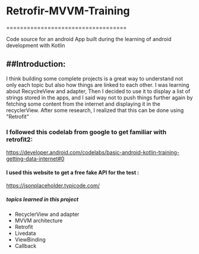 # Retrofir-MVVM-Training
===================================

Code source for an android App built during the learning of android development with Kotlin

##Introduction:
------------

I think building some complete projects is a great way to understand not only each topic but also how things are linked to each other.
I was learning about RecyclreView and adapter, Then I decided to use it to display a list of strings stored in the apps, and I said way not to push things further again by fetching some content from the internet and displaying it in the recyclerView.
After some research, I realized that this can be done using "Retrofit"

### I followed this codelab from google to get familiar with retrofit2:

https://developer.android.com/codelabs/basic-android-kotlin-training-getting-data-internet#0

#### I  used this website to get  a free fake API for the test : 
 
 https://jsonplaceholder.typicode.com/
 
 ##### topics learned in this project
 - RecyclerView and adapter
 - MVVM architecture
 - Retrofit
 - Livedata
 - ViewBinding
 - Callback
